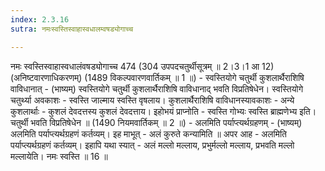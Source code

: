 ```yaml
---
index: 2.3.16
sutra: नमःस्वस्तिस्वाहास्वधालम्वषड्योगाच्च

---
```

 नमः स्वस्तिस्वाहास्वधालंवषड्योगाच्च 474 (304 उपपदचतुर्थीसूत्रम् ॥ 2।3।1 आ 12) (अनिष्टवारणाधिकरणम्) (1489 विकल्पवारणवार्तिकम् ॥ 1 ॥) - स्वस्तियोगे चतुर्थी कुशलार्थैराशिषि वाविधानात् - (भाष्यम्) स्वस्तियोगे चतुर्थी कुशलार्थैराशिषि वाविधानाद् भवति विप्रतिषेधेन। स्वस्तियोगे चतुर्थ्या अवकाशः - स्वस्ति जाल्माय स्वस्ति वृषलाय। कुशलार्थैराशिषि वाविधानस्यावकाशः - अन्ये कुशलार्थाः - कुशलं देवदत्तस्य कुशलं देवदत्ताय। इहोभयं प्राप्नोति - स्वस्ति गोभ्यः स्वस्ति ब्राह्मणेभ्य इति। चतुर्थी भवति विप्रतिषेधेन ॥ (1490 नियमवार्तिकम् ॥ 2 ॥) - अलमिति पर्याप्त्यर्थग्रहणम् - (भाष्यम्) अलमिति पर्याप्त्यर्थग्रहणं कर्तव्यम्। इह माभूत् - अलं कुरुते कन्यामिति ॥ अपर आह - अलमिति पर्याप्त्यर्थग्रहणं कर्तव्यम्। इहापि यथा स्यात् - अलं मल्लो मल्लाय, प्रभुर्मल्लो मल्लाय, प्रभवति मल्लो मल्लायेति। नमः स्वस्ति ॥ 16 ॥ 